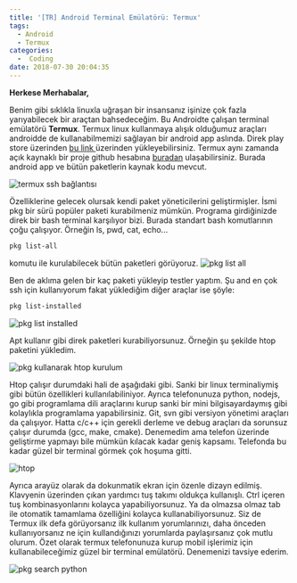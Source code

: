 ```yaml
---
title: '[TR] Android Terminal Emülatörü: Termux'
tags:
  - Android
  - Termux
categories:
  -  Coding
date: 2018-07-30 20:04:35
---
```


**Herkese Merhabalar,**

Benim gibi sıklıkla linuxla uğraşan bir insansanız işinize çok fazla yarıyabilecek bir araçtan bahsedeceğim. Bu Androidte çalışan terminal emülatörü **Termux**.  Termux linux kullanmaya alışık olduğumuz araçları androidde de kullanabilmemizi sağlayan bir android app aslında. Direk play store üzerinden [bu link ](https://play.google.com/store/apps/details?id=com.termux&hl=en) üzerinden yükleyebilirsiniz. Termux aynı zamanda açık kaynaklı bir proje github hesabına [buradan](https://github.com/termux) ulaşabilirsiniz. Burada android app ve bütün paketlerin kaynak kodu mevcut.

![termux ssh bağlantısı](/images/termux_ssh.jpg)

Özelliklerine gelecek olursak kendi paket yöneticilerini geliştirmişler. İsmi pkg bir sürü popüler paketi kurabilmeniz mümkün. Programa girdiğinizde direk bir bash terminal karşılıyor bizi. Burada standart bash komutlarının çoğu çalışıyor. Örneğin ls, pwd, cat, echo...

```sh
pkg list-all
```
komutu ile kurulabilecek bütün paketleri görüyoruz.
![pkg list all](/images/termux_listall.jpg)

Ben de aklıma gelen bir kaç paketi yükleyip testler yaptım. Şu and en çok ssh için kullanıyorum fakat yüklediğim diğer araçlar ise şöyle:
```sh
pkg list-installed
```
![pkg list installed](/images/termux_listinstalled.jpg)

Apt kullanır gibi direk paketleri kurabiliyorsunuz. Örneğin şu şekilde htop paketini yükledim.

![pkg kullanarak htop kurulum](/images/termux_installhtop.jpg)

Htop çalışır durumdaki hali de aşağıdaki gibi. Sanki bir linux terminaliymiş gibi bütün özellikleri kullanılabiliniyor. Ayrıca telefonunuza python, nodejs, go gibi programlama dili araçlarını kurup sanki bir mini bilgisayardaymış gibi kolaylıkla programlama yapabilirsiniz. Git, svn gibi versiyon yönetimi araçları da çalışıyor. Hatta c/c++ için gerekli derleme ve debug araçları da sorunsuz çalışır durumda (gcc, make, cmake). Denemedim ama telefon üzerinde geliştirme yapmayı bile mümkün kılacak kadar geniş kapsamı. Telefonda bu kadar güzel bir terminal görmek çok hoşuma gitti.

![htop](/images/termux_htop.jpg)

Ayrıca arayüz olarak da dokunmatik ekran için özenle dizayn edilmiş. Klavyenin üzerinden çıkan yardımcı tuş takımı oldukça kullanışlı. Ctrl içeren tuş kombinasyonlarını kolayca yapabiliyorsunuz. Ya da olmazsa olmaz tab ile otomatik tamamlama özelliğini kolayca kullanabiliyorsunuz. Siz de Termux ilk defa görüyorsanız ilk kullanım yorumlarınızı, daha önceden kullanıyorsanız ne için kullandığınızı yorumlarda paylaşırsanız çok mutlu olurum.
Özet olarak termux telefonunuza kurup mobil işlerimiz için kullanabileceğimiz güzel bir terminal emülatörü. Denemenizi tavsiye ederim.

![pkg search python](/images/termux_listpython.jpg)

